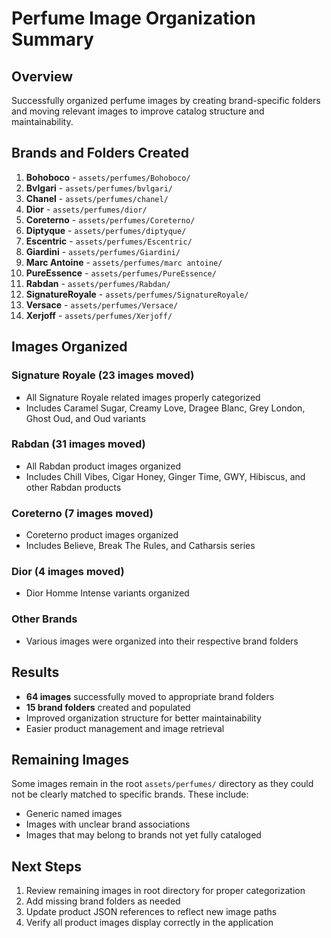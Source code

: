 # Perfume Image Organization Summary

## Overview
Successfully organized perfume images by creating brand-specific folders and moving relevant images to improve catalog structure and maintainability.

## Brands and Folders Created

1. **Bohoboco** - `assets/perfumes/Bohoboco/`
2. **Bvlgari** - `assets/perfumes/bvlgari/`
3. **Chanel** - `assets/perfumes/chanel/`
4. **Dior** - `assets/perfumes/dior/`
5. **Coreterno** - `assets/perfumes/Coreterno/`
6. **Diptyque** - `assets/perfumes/diptyque/`
7. **Escentric** - `assets/perfumes/Escentric/`
8. **Giardini** - `assets/perfumes/Giardini/`
9. **Marc Antoine** - `assets/perfumes/marc antoine/`
10. **PureEssence** - `assets/perfumes/PureEssence/`
11. **Rabdan** - `assets/perfumes/Rabdan/`
12. **SignatureRoyale** - `assets/perfumes/SignatureRoyale/`
13. **Versace** - `assets/perfumes/Versace/`
14. **Xerjoff** - `assets/perfumes/Xerjoff/`

## Images Organized

### Signature Royale (23 images moved)
- All Signature Royale related images properly categorized
- Includes Caramel Sugar, Creamy Love, Dragee Blanc, Grey London, Ghost Oud, and Oud variants

### Rabdan (31 images moved)
- All Rabdan product images organized
- Includes Chill Vibes, Cigar Honey, Ginger Time, GWY, Hibiscus, and other Rabdan products

### Coreterno (7 images moved)
- Coreterno product images organized
- Includes Believe, Break The Rules, and Catharsis series

### Dior (4 images moved)
- Dior Homme Intense variants organized

### Other Brands
- Various images were organized into their respective brand folders

## Results
- **64 images** successfully moved to appropriate brand folders
- **15 brand folders** created and populated
- Improved organization structure for better maintainability
- Easier product management and image retrieval

## Remaining Images
Some images remain in the root `assets/perfumes/` directory as they could not be clearly matched to specific brands. These include:
- Generic named images
- Images with unclear brand associations
- Images that may belong to brands not yet fully cataloged

## Next Steps
1. Review remaining images in root directory for proper categorization
2. Add missing brand folders as needed
3. Update product JSON references to reflect new image paths
4. Verify all product images display correctly in the application